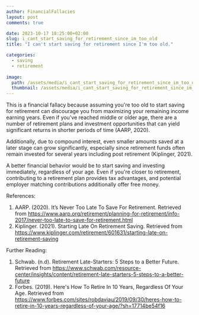 ```yaml
---
author: FinancialFallacies
layout: post
comments: true

date: 2023-10-17 18:25:00+02:00  
slug: i_cant_start_saving_for_retirement_since_im_too_old
title: "I can't start saving for retirement since I'm too old."

categories:
  - saving
  - retirement
  
image:
  path: /assets/media/i_cant_start_saving_for_retirement_since_im_too_old.jpg
  thumbnail: /assets/media/i_cant_start_saving_for_retirement_since_im_too_old.jpg
---
```


This is a financial fallacy because assuming you're too old to start saving for retirement can discourage you from maximizing your remaining income earning years. Even if you've reached middle or older age, there are a number of retirement plans and investment opportunities that can yield significant returns in shorter periods of time (AARP, 2020).

Additionally, due to compound interest, even smaller amounts saved at a later stage can grow significantly, especially since retirement funds often remain invested for several years including post retirement (Kiplinger, 2021). 

A better financial behavior would be to start saving and investing immediately, regardless of your age. Even if you're closer to retirement, contributing to a retirement plan provides tax advantages, and potential employer matching contributions additionally offer free money.

References:
1. AARP. (2020). It’s Never Too Late To Save For Retirement. Retrieved from https://www.aarp.org/retirement/planning-for-retirement/info-2017/never-too-late-to-save-for-retirement.html
2. Kiplinger. (2021). Starting Late On Retirement Saving. Retrieved from https://www.kiplinger.com/retirement/601631/starting-late-on-retirement-saving

Further Reading:
1. Schwab. (n.d). Retirement Late-Starters: 5 Steps to a Better Future. Retrieved from https://www.schwab.com/resource-center/insights/content/retirement-late-starters-5-steps-to-a-better-future
2. Forbes. (2019). Here's How To Retire In 10 Years, Regardless Of Your Age. Retrieved from https://www.forbes.com/sites/robdaviau/2019/09/30/heres-how-to-retire-in-10-years-regardless-of-your-age/?sh=17714be54f16
